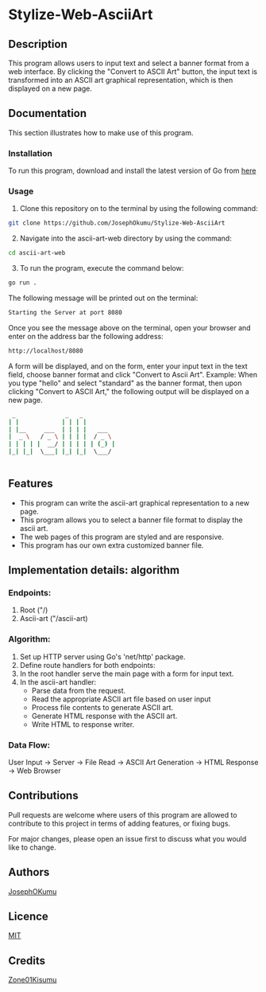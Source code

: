 # Stylize-Web-AsciiArt
## Description
This program allows users to input text and select a banner format from a web interface. By clicking the "Convert to ASCII Art" button, the input text is transformed into an ASCII art graphical representation, which is then displayed on a new page. 
## Documentation
This section illustrates how to make use of this program.

### Installation
To run this program, download and install the latest version of Go from [here](https://go.dev/doc/install)

### Usage
1. Clone this repository on to the terminal by using the following command:
```bash
git clone https://github.com/JosephOkumu/Stylize-Web-AsciiArt
```
2. Navigate into the ascii-art-web directory by using the command:
```bash
cd ascii-art-web
```
3. To run the program, execute the command below:
```bash
go run . 
```
The following message will be printed out on the terminal:
```bash
Starting the Server at port 8080
```
Once you see the message above on the terminal, open your browser and enter on the address bar the following address:
```bash
http://localhost/8080
```
A form will be displayed, and on the form, enter your input text in the text field, choose banner format and click "Convert to Ascii Art".
Example:
When you type "hello" and select "standard" as the banner format, then upon clicking "Convert to ASCII Art," the following output will be displayed on a new page.

```bash
 _              _   _          
| |            | | | |         
| |__     ___  | | | |   ___   
|  _ \   / _ \ | | | |  / _ \  
| | | | |  __/ | | | | | (_) | 
|_| |_|  \___| |_| |_|  \___/  
                               
```


## Features
- This program can write the ascii-art graphical representation to a new page.
- This program allows you to select a banner file format to display the ascii art.
- The web pages of this program are styled and are responsive.
- This program has our own extra customized banner file. 

## Implementation details: algorithm
### Endpoints:
1. Root ("/)
2. Ascii-art ("/ascii-art)

### Algorithm:
1. Set up HTTP server using Go's 'net/http' package.
2. Define route handlers for both endpoints:
3. In the root handler serve the main page with a form for input text.
4. In the ascii-art handler:
    - Parse data from the request.
    - Read the appropriate ASCII art file based on user input
    - Process file contents to generate ASCII art.
    - Generate HTML response with the ASCII art.
    - Write HTML to response writer.

### Data Flow:
User Input -> Server -> File Read -> ASCII Art Generation -> HTML Response -> Web Browser


## Contributions
Pull requests are welcome where users of this program are allowed to contribute to this project in terms of adding features, or fixing bugs.

For major changes, please open an issue first to discuss what you would like to change.
## Authors
[JosephOKumu](https://github.com/JosephOkumu)


## Licence
[MIT](https://choosealicense.com/licenses/mit/)
## Credits
[Zone01Kisumu](https://www.zone01kisumu.ke/)
